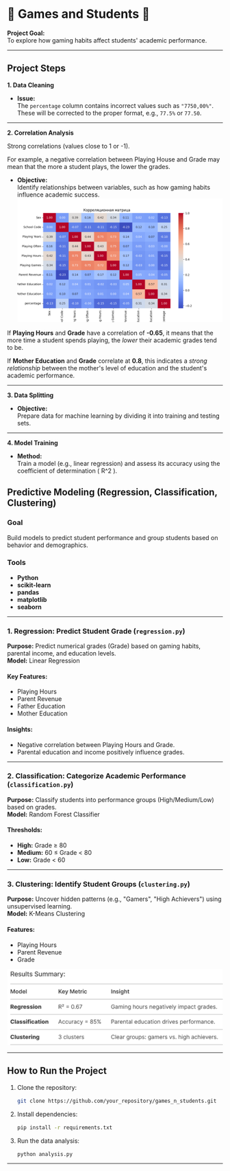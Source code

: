 # 👾 Games and Students 👾

**Project Goal:**  
To explore how gaming habits affect students' academic performance.

---

## Project Steps

**1. Data Cleaning**  
- **Issue:**  
  The `percentage` column contains incorrect values such as `"7750,00%"`. These will be corrected to the proper format, e.g., `77.5%` or `77.50`.

---

**2. Correlation Analysis** 

Strong correlations (values close to 1 or -1).

For example, a negative correlation between Playing House and Grade may mean that the more a student plays, the lower the grades.
- **Objective:**  
  Identify relationships between variables, such as how gaming habits influence academic success.
![Correlation Heatmap](correlation_heatmap.png)

If **Playing Hours** and **Grade** have a correlation of **-0.65**, it means that the more time a student spends playing, the *lower* their academic grades tend to be.

If **Mother Education** and **Grade** correlate at **0.8**, this indicates a *strong relationship* between the mother's level of education and the student's academic performance.

---

**3. Data Splitting**  
- **Objective:**  
  Prepare data for machine learning by dividing it into training and testing sets.

---

**4. Model Training**  
- **Method:**  
  Train a model (e.g., linear regression) and assess its accuracy using the coefficient of determination \( R^2 \).

## Predictive Modeling (Regression, Classification, Clustering)

### Goal
Build models to predict student performance and group students based on behavior and demographics.

### Tools
- **Python**
- **scikit-learn**
- **pandas**
- **matplotlib**
- **seaborn**

---

### 1. Regression: Predict Student Grade (`regression.py`)
**Purpose:** Predict numerical grades (Grade) based on gaming habits, parental income, and education levels.  
**Model:** Linear Regression  

#### Key Features:
- Playing Hours  
- Parent Revenue  
- Father Education  
- Mother Education  

#### Insights:
- Negative correlation between Playing Hours and Grade.  
- Parental education and income positively influence grades.  

---

### 2. Classification: Categorize Academic Performance (`classification.py`)
**Purpose:** Classify students into performance groups (High/Medium/Low) based on grades.  
**Model:** Random Forest Classifier  

#### Thresholds:
- **High:** Grade ≥ 80  
- **Medium:** 60 ≤ Grade < 80  
- **Low:** Grade < 60  

---

### 3. Clustering: Identify Student Groups (`clustering.py`)
**Purpose:** Uncover hidden patterns (e.g., "Gamers", "High Achievers") using unsupervised learning.  
**Model:** K-Means Clustering  

#### Features:
- Playing Hours  
- Parent Revenue  
- Grade  

![Results](rcc.png)

---

## How to Run the Project

1. Clone the repository:
   ```bash
   git clone https://github.com/your_repository/games_n_students.git
   ```

2. Install dependencies:
   ```bash
   pip install -r requirements.txt
   ```

3. Run the data analysis:
   ```bash
   python analysis.py
   ```

---
